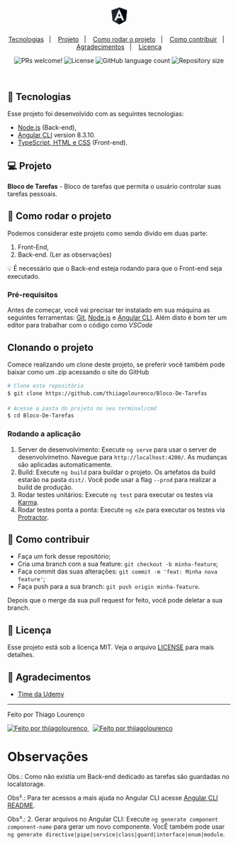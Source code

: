 <h1 align="center">
    <img alt="Angular" title="Angular" src="./src/favicon.ico" width="35px" />
</h1>

<p align="center">
  <a href="#-tecnologias">Tecnologias</a>&nbsp;&nbsp;&nbsp;|&nbsp;&nbsp;&nbsp;
  <a href="#-projeto">Projeto</a>&nbsp;&nbsp;&nbsp;|&nbsp;&nbsp;&nbsp;
  <a href="#-tecnologias">Como rodar o projeto</a>&nbsp;&nbsp;&nbsp;|&nbsp;&nbsp;&nbsp;
  <a href="#-como-rodar-o-projeto">Como contribuir</a>&nbsp;&nbsp;&nbsp;|&nbsp;&nbsp;&nbsp;
  <a href="#-agradecimentos">Agradecimentos</a>&nbsp;&nbsp;&nbsp;|&nbsp;&nbsp;&nbsp;
  <a href="#-licença">Licença</a>
  
</p>

<p align="center">
 <img src="https://img.shields.io/static/v1?label=PRs&message=welcome&color=7159c1&labelColor=000000" alt="PRs welcome!" />

  <img alt="License" src="https://img.shields.io/static/v1?label=license&message=MIT&color=7159c1&labelColor=000000">

  <img alt="GitHub language count" src="https://img.shields.io/github/languages/count/thiiagolourenco/Bloco-De-Tarefas?color=%2304D361">

  <img alt="Repository size" src="https://img.shields.io/github/repo-size/thiiagolourenco/Bloco-De-Tarefas">

</p>

<br>

## 🚀 Tecnologias

Esse projeto foi desenvolvido com as seguintes tecnologias:

- [Node.js](https://nodejs.org/en/) (Back-end),
- [Angular CLI](https://github.com/angular/angular-cli) version 8.3.10.
- [TypeScript, HTML e CSS](https://www.typescriptlang.org/) (Front-end).

## 💻 Projeto

**Bloco de Tarefas** - Bloco de tarefas que permita o usuário controlar suas tarefas pessoais.

## 🚀 Como rodar o projeto

Podemos considerar este projeto como sendo divido em duas parte:

1. Front-End,
2. Back-end. (Ler as observações)

💡 É necessário que o Back-end esteja rodando para que o Front-end seja executado.

### Pré-requisitos

Antes de começar, você vai precisar ter instalado em sua máquina as seguintes ferramentas:
[Git](https://git-scm.com), [Node.js](https://nodejs.org/en/) e [Angular CLI](https://github.com/angular/angular-cli).
Além disto é bom ter um editor para trabalhar com o código como _VSCode_

## Clonando o projeto

Comece realizando um clone deste projeto, se preferir você também pode baixar como um .zip acessando o site do GitHub

```bash
# Clone este repositório
$ git clone https://github.com/thiiagolourenco/Bloco-De-Tarefas

# Acesse a pasta do projeto no seu terminal/cmd
$ cd Bloco-De-Tarefas
```

### Rodando a aplicação

1. Server de desenvolvimento: Execute `ng serve` para usar o server de desenvolvimetno. Navegue para `http://localhost:4200/`. As mudanças são aplicadas automaticamente.
2. Build: Execute `ng build` para buildar o projeto. Os artefatos da build estarão na pasta `dist/`. Você pode usar a flag `--prod` para realizar a build de produção.
3. Rodar testes unitários: Execute `ng test` para executar os testes via [Karma](https://karma-runner.github.io).
4. Rodar testes ponta a ponta: Execute `ng e2e` para executar os testes via [Protractor](http://www.protractortest.org/).

## 🤔 Como contribuir

- Faça um fork desse repositório;
- Cria uma branch com a sua feature: `git checkout -b minha-feature`;
- Faça commit das suas alterações: `git commit -m 'feat: Minha nova feature'`;
- Faça push para a sua branch: `git push origin minha-feature`.

Depois que o merge da sua pull request for feito, você pode deletar a sua branch.

## 📝 Licença

Esse projeto está sob a licença MIT. Veja o arquivo [LICENSE](LICENSE.md) para mais detalhes.

## 🙌 Agradecimentos

- [Time da Udemy](https://www.udemy.com/)

---

Feito por Thiago Lourenço

<a href="https://www.linkedin.com/in/thiago-lourenço-201053173/">
  <img alt="Feito por thiiagolourenco" src="https://img.shields.io/badge/-LinkedIn-blue?style=flat&logo=Linkedin&logoColor=white&link=https://www.linkedin.com/in/thiago-lourenço-201053173/">
</a>

<a href="https://github.com/thiiagolourenco" style="margin-left: 8px;">
  <img alt="Feito por thiiagolourenco" src="https://img.shields.io/badge/-GitHub-grey?style=flat&logo=GitHub&logoColor=white&link=https://github.com/thiiagolourenco">
</a>


# Observações

Obs.: Como não existia um Back-end dedicado as tarefas são guardadas no localstorage.

Obs².: Para ter acessos a mais ajuda no Angular CLI acesse [Angular CLI README](https://github.com/angular/angular-cli/blob/master/README.md).

Obs³.: 2. Gerar arquivos no Angular CLI: Execute `ng generate component component-name` para gerar um novo componente. VocÊ também pode usar `ng generate directive|pipe|service|class|guard|interface|enum|module`.

